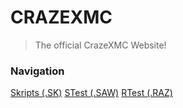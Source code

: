 # CRAZEXMC
> The official CrazeXMC Website!

### Navigation
[Skripts (.SK)](https://crazex.ml/sk)
[STest (.SAW)](https://crazex.ml/saw)
[RTest (.RAZ)]()
